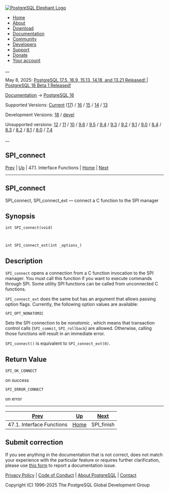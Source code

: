 [ ![PostgreSQL Elephant Logo](/media/img/about/press/elephant.png) ](/)

  * [Home](/ "Home")
  * [About](/about/ "About")
  * [Download](/download/ "Download")
  * [Documentation](/docs/ "Documentation")
  * [Community](/community/ "Community")
  * [Developers](/developer/ "Developers")
  * [Support](/support/ "Support")
  * [Donate](/about/donate/ "Donate")
  * [Your account](/account/ "Your account")

__

May 8, 2025: [ PostgreSQL 17.5, 16.9, 15.13, 14.18, and 13.21 Released! ](/about/news/postgresql-175-169-1513-1418-and-1321-released-3072/) | [ PostgreSQL 18 Beta 1 Released! ](/about/news/postgresql-18-beta-1-released-3070/)

[Documentation](/docs/ "Documentation") -> [PostgreSQL
16](/docs/16/index.html)

Supported Versions: [Current](/docs/current/spi-spi-connect.html "PostgreSQL
17 - SPI_connect") ([17](/docs/17/spi-spi-connect.html "PostgreSQL 17 -
SPI_connect")) / [16](/docs/16/spi-spi-connect.html "PostgreSQL 16 -
SPI_connect") / [15](/docs/15/spi-spi-connect.html "PostgreSQL 15 -
SPI_connect") / [14](/docs/14/spi-spi-connect.html "PostgreSQL 14 -
SPI_connect") / [13](/docs/13/spi-spi-connect.html "PostgreSQL 13 -
SPI_connect")

Development Versions: [18](/docs/18/spi-spi-connect.html "PostgreSQL 18 -
SPI_connect") / [devel](/docs/devel/spi-spi-connect.html "PostgreSQL devel -
SPI_connect")

Unsupported versions: [12](/docs/12/spi-spi-connect.html "PostgreSQL 12 -
SPI_connect") / [11](/docs/11/spi-spi-connect.html "PostgreSQL 11 -
SPI_connect") / [10](/docs/10/spi-spi-connect.html "PostgreSQL 10 -
SPI_connect") / [9.6](/docs/9.6/spi-spi-connect.html "PostgreSQL 9.6 -
SPI_connect") / [9.5](/docs/9.5/spi-spi-connect.html "PostgreSQL 9.5 -
SPI_connect") / [9.4](/docs/9.4/spi-spi-connect.html "PostgreSQL 9.4 -
SPI_connect") / [9.3](/docs/9.3/spi-spi-connect.html "PostgreSQL 9.3 -
SPI_connect") / [9.2](/docs/9.2/spi-spi-connect.html "PostgreSQL 9.2 -
SPI_connect") / [9.1](/docs/9.1/spi-spi-connect.html "PostgreSQL 9.1 -
SPI_connect") / [9.0](/docs/9.0/spi-spi-connect.html "PostgreSQL 9.0 -
SPI_connect") / [8.4](/docs/8.4/spi-spi-connect.html "PostgreSQL 8.4 -
SPI_connect") / [8.3](/docs/8.3/spi-spi-connect.html "PostgreSQL 8.3 -
SPI_connect") / [8.2](/docs/8.2/spi-spi-connect.html "PostgreSQL 8.2 -
SPI_connect") / [8.1](/docs/8.1/spi-spi-connect.html "PostgreSQL 8.1 -
SPI_connect") / [8.0](/docs/8.0/spi-spi-connect.html "PostgreSQL 8.0 -
SPI_connect") / [7.4](/docs/7.4/spi-spi-connect.html "PostgreSQL 7.4 -
SPI_connect")

__

SPI_connect  
---  
[Prev](spi-interface.html "47.1. Interface Functions")  | [Up](spi-interface.html "47.1. Interface Functions") | 47.1. Interface Functions | [Home](index.html "PostgreSQL 16.9 Documentation") |  [Next](spi-spi-finish.html "SPI_finish")  
  
* * *

## SPI_connect

SPI_connect, SPI_connect_ext — connect a C function to the SPI manager

## Synopsis

    
    
    int SPI_connect(void)
    
    
    
    int SPI_connect_ext(int _options_)
    

## Description

`SPI_connect` opens a connection from a C function invocation to the SPI
manager. You must call this function if you want to execute commands through
SPI. Some utility SPI functions can be called from unconnected C functions.

`SPI_connect_ext` does the same but has an argument that allows passing option
flags. Currently, the following option values are available:

`SPI_OPT_NONATOMIC`

    

Sets the SPI connection to be _nonatomic_ , which means that transaction
control calls (`SPI_commit`, `SPI_rollback`) are allowed. Otherwise, calling
those functions will result in an immediate error.

`SPI_connect()` is equivalent to `SPI_connect_ext(0)`.

## Return Value

`SPI_OK_CONNECT`

    

on success

`SPI_ERROR_CONNECT`

    

on error

* * *

[Prev](spi-interface.html "47.1. Interface Functions")  | [Up](spi-interface.html "47.1. Interface Functions") |  [Next](spi-spi-finish.html "SPI_finish")  
---|---|---  
47.1. Interface Functions  | [Home](index.html "PostgreSQL 16.9 Documentation") |  SPI_finish  
  
## Submit correction

If you see anything in the documentation that is not correct, does not match
your experience with the particular feature or requires further clarification,
please use [this form](/account/comments/new/16/spi-spi-connect.html/) to
report a documentation issue.

[Privacy Policy](/about/privacypolicy) | [Code of Conduct](/about/policies/coc/) | [About PostgreSQL](/about/) | [Contact](/about/contact/)  

Copyright (C) 1996-2025 The PostgreSQL Global Development Group

